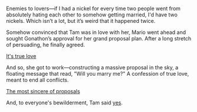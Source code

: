 <!-- title: Enemies to Lovers -->

Enemies to lovers—if I had a nickel for every time two people went from absolutely hating each other to somehow getting married, I'd have two nickels. Which isn’t a lot, but it’s weird that it happened twice.

Somehow convinced that Tam was in love with her, Mario went ahead and sought Gonathon’s approval for her grand proposal plan. After a long stretch of persuading, he finally agreed.

[It's true love](#embed:https://www.youtube.com/live/Rd0awHHBTiA?feature=shared\&t=2860)

And so, she got to work—constructing a massive proposal in the sky, a floating message that read, "Will you marry me?" A confession of true love, meant to end all conflicts.

[The most sincere of proposals](#embed:https://www.youtube.com/live/Rd0awHHBTiA?feature=shared\&t=5630)

And, to everyone's bewilderment, Tam said [yes](https://x.com/ourokronii/status/1832266311625306551).
